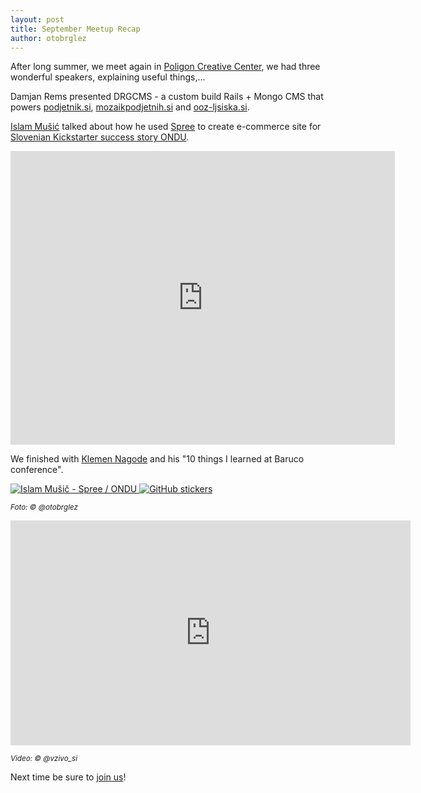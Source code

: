 ```yaml
---
layout: post
title: September Meetup Recap
author: otobrglez
---
```


After long summer, we meet again in [Poligon Creative Center][pcc], we had three wonderful speakers, explaining useful things,...

Damjan Rems presented DRGCMS - a custom build Rails + Mongo CMS that powers [podjetnik.si](http://www.podjetnik.si/), [mozaikpodjetnih.si](http://www.mozaikpodjetnih.si/) and [ooz-ljsiska.si](http://www.ooz-ljsiska.si/).

[Islam Mušić](https://twitter.com/imusic0609) talked about how he used [Spree](https://github.com/spree/spree) to create e-commerce site for [Slovenian Kickstarter success story ONDU](http://www.ondu.si/).

<iframe src="http://www.slideshare.net/islammusic/slideshelf" width="615px" height="470px" frameborder="0" marginwidth="0" marginheight="0" scrolling="no" style="border:none;" allowfullscreen webkitallowfullscreen mozallowfullscreen></iframe>

We finished with [Klemen Nagode](https://twitter.com/knagode) and his "10 things I learned at Baruco conference".

<div class="gallery">
  <a href="http://www.meetup.com/RubySlovenia/photos/25511792/#427576102" target="_blank">
    <img src="http://photos1.meetupstatic.com/photos/event/3/e/e/6/600_427576102.jpeg" alt="Islam Mušič - Spree / ONDU">
  </a>
  <a href="http://www.meetup.com/RubySlovenia/photos/25511792/#427576392" target="_blank">
    <img src="http://photos3.meetupstatic.com/photos/event/4/0/0/8/600_427576392.jpeg" alt="GitHub stickers" class="last">
  </a>
</div>

<small><i>Foto: &copy; @otobrglez</i></small>

<iframe src="http://new.livestream.com/accounts/564247/events/3393723/videos/63091451/player?autoPlay=false&height=360&mute=false&width=640" width="640" height="360" frameborder="0" scrolling="no"></iframe>

<small><i>Video: &copy; @vzivo_si</i></small>

Next time be sure to [join us][join-us]!


[join-us]: http://www.meetup.com/RubySlovenia/
[pcc]: http://www.poligon.si/
